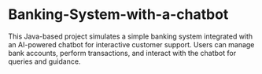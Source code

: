 # Banking-System-with-a-chatbot
This Java-based project simulates a simple banking system integrated with an AI-powered chatbot for interactive customer support.
Users can manage bank accounts, perform transactions, and interact with the chatbot for queries and guidance.
